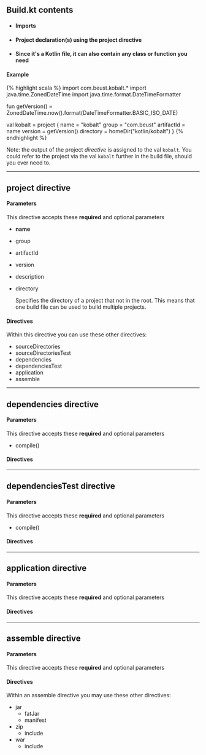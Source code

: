## Build.kt contents

* #### Imports
* #### Project declaration(s) using the project directive
* #### Since it's a Kotlin file, it can also contain any class or function you need


#### Example

{% highlight scala %}
import com.beust.kobalt.*
import java.time.ZonedDateTime
import java.time.format.DateTimeFormatter

fun getVersion() = ZonedDateTime.now().format(DateTimeFormatter.BASIC_ISO_DATE)

val kobalt = project {
    name = "kobalt"
    group = "com.beust"
    artifactId = name
    version = getVersion()
    directory = homeDir("kotlin/kobalt")
}
{% endhighlight %}

Note: the output of the project <i>directive</i> is assigned to the val <code>kobalt</code>.  You could refer to the project via the val <code>kobalt</code> further in the build file, should you ever need to.

-----

## project directive

#### Parameters

This directive accepts these **required** and optional parameters

- **name**
- group
- artifactId
- version
- description
- directory
  
  Specifies the directory of a project that not in the root.  This means that one build file can be used to build multiple projects.

#### Directives

Within this directive you can use these other directives:

- sourceDirectories
- sourceDirectoriesTest
- dependencies
- dependenciesTest
- application
- assemble

-----

## dependencies directive

#### Parameters

This directive accepts these **required** and optional parameters

- compile()

#### Directives


-----

## dependenciesTest directive

#### Parameters

This directive accepts these **required** and optional parameters

- compile()

#### Directives


-----

## application directive

#### Parameters

This directive accepts these **required** and optional parameters

#### Directives


-----

## assemble directive

#### Parameters

This directive accepts these **required** and optional parameters

#### Directives

Within an assemble directive you may use these other directives:

- jar
  - fatJar
  - manifest
- zip
  - include
- war
  - include
